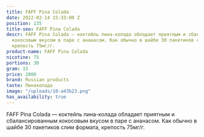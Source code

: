 ```yaml
---
title: FAFF Pina Colada
date: 2022-02-14 15:33:00 Z
position: 135
title-seo: FAFF Pina Colada
descr: FAFF Pina Colada — коктейль пина-колада обладает приятным и сбалансированным
  кокосовым вкусом в паре с ананасом. Как обычно в шайбе 30 пакетиков слим формата,
  крепость 75мг/г.
product-name: FAFF Pina Colada
nicotine: 75
portions: 30
gram: 15
price: 2800
brand: Russian products
taste: Пинаколада
image: "/uploads/10-a43b23.png"
has_availability: true
---
```


FAFF Pina Colada — коктейль пина-колада обладает приятным и сбалансированным кокосовым вкусом в паре с ананасом. Как обычно в шайбе 30 пакетиков слим формата, крепость 75мг/г.